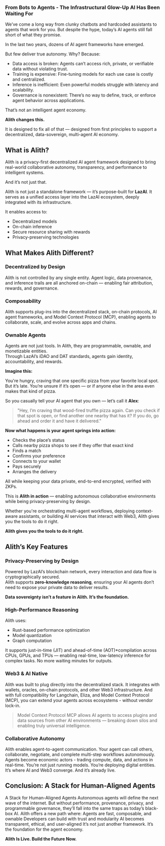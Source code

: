### From Bots to Agents - The Infrastructural Glow-Up AI Has Been Waiting For

We’ve come a long way from clunky chatbots and hardcoded assistants to agents that work for you. But despite the hype, today’s AI agents still fall short of what they promise.

In the last two years, dozens of AI agent frameworks have emerged. 

But few deliver true autonomy. Why?
Because: 
- Data access is broken: Agents can’t access rich, private, or verifiable data without violating trust.  
- Training is expensive: Fine-tuning models for each use case is costly and centralized.  
- Inference is inefficient: Even powerful models struggle with latency and scalability.  
- Governance is nonexistent: There’s no way to define, track, or enforce agent behavior across applications.

That’s not an intelligent agent economy.

**Alith changes this.** 

It is designed to fix all of that — designed from first principles to support a decentralized, data-sovereign, multi-agent AI economy.

## What is Alith?

Alith is a privacy-first decentralized AI agent framework designed to bring real-world collaborative autonomy, transparency, and performance to intelligent systems.

And it’s not just that.  

Alith is not just a standalone framework — it’s purpose-built for **LazAI**. It serves as a unified access layer into the LazAI ecosystem, deeply integrated with its infrastructure.  

It enables access to:

- Decentralized models  
- On-chain inference  
- Secure resource sharing with rewards  
- Privacy-preserving technologies  

## What Makes Alith Different?

### Decentralized by Design  
Alith is not controlled by any single entity. Agent logic, data provenance, and inference trails are all anchored on-chain — enabling fair attribution, rewards, and governance.

### Composability  
Alith supports plug-ins into the decentralized stack, on-chain protocols, AI agent frameworks, and Model Context Protocol (MCP), enabling agents to collaborate, scale, and evolve across apps and chains.

### Ownable Agents  
Agents are not just tools. In Alith, they are programmable, ownable, and monetizable entities.  
Through LazAI’s iDAO and DAT standards, agents gain identity, accountability, and rewards.

**Imagine this:**

You're hungry, craving that one specific pizza from your favorite local spot. But it’s late. You’re unsure if it’s open — or if anyone else in the area even makes that kind of pizza.

So you casually tell your AI agent that you own — let’s call it **Alex**:

> "Hey, I’m craving that wood-fired truffle pizza again. Can you check if that spot is open, or find another one nearby that has it? If you do, go ahead and order it and have it delivered."

**Now what happens is your agent springs into action:**

- Checks the place’s status  
- Calls nearby pizza shops to see if they offer that exact kind  
- Finds a match  
- Confirms your preference  
- Connects to your wallet  
- Pays securely  
- Arranges the delivery  

All while keeping your data private, end-to-end encrypted, verified with ZKPs.

This is **Alith in action** — enabling autonomous collaborative environments while being privacy-preserving by design.

Whether you're orchestrating multi-agent workflows, deploying context-aware assistants, or building AI services that interact with Web3, Alith gives you the tools to do it right.

**Alith gives you the tools to do it right.**

## Alith’s Key Features

### Privacy-Preserving by Design  
Powered by LazAI’s blockchain network, every interaction and data flow is cryptographically secured.  
Alith supports **zero-knowledge reasoning**, ensuring your AI agents don’t need to expose your private data to deliver results.  

**Data sovereignty isn’t a feature in Alith. It’s the foundation.**

### High-Performance Reasoning  
Alith uses:

- Rust-based performance optimization  
- Model quantization  
- Graph computation  

It supports just-in-time (JIT) and ahead-of-time (AOT)*compilation across CPUs, GPUs, and TPUs — enabling real-time, low-latency inference for complex tasks. No more waiting minutes for outputs.  

### Web3 & AI Native  
Alith was built to plug directly into the decentralized stack. It integrates with wallets, oracles, on-chain protocols, and other Web3 infrastructure. And with full compatibility for Langchain, Eliza, and Model Context Protocol (MCP), you can extend your agents across ecosystems - without vendor lock-in.
> Model Context Protocol MCP allows AI agents to access plugins and data sources from other AI environments — breaking down silos and enabling truly universal intelligence.

### Collaborative Autonomy  
Alith enables agent-to-agent communication. Your agent can call others, collaborate, negotiate, and complete multi-step workflows autonomously.
Agents become economic actors - trading compute, data, and actions in real-time. You’re not just running models. You’re deploying digital entities.
It’s where AI and Web3 converge. And it’s already live.

## Conclusion: A Stack for Human-Aligned Agents

A Stack for Human-Aligned Agents Autonomous agents will define the next wave of the internet. But without performance, provenance, privacy, and programmable governance, they’ll fall into the same traps as today’s black-box AI.
Alith offers a new path where:
Agents are fast, composable, and ownable
Developers can build with trust and modularity
AI becomes transparent, ethical, and user-aligned
It’s not just another framework. It’s the foundation for the agent economy.

**Alith Is Live. Build the Future Now.**
